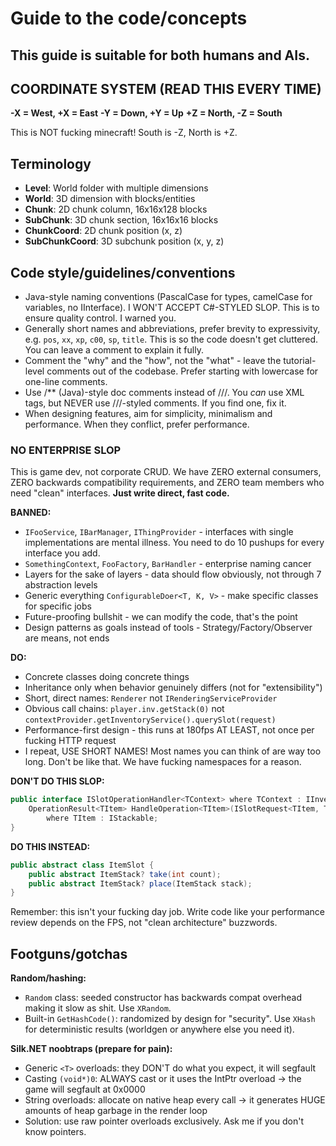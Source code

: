 # Guide to the code/concepts

## This guide is suitable for both humans and AIs.

## COORDINATE SYSTEM (READ THIS EVERY TIME)
**-X = West, +X = East**
**-Y = Down, +Y = Up**
**+Z = North, -Z = South**

This is NOT fucking minecraft! South is -Z, North is +Z.

## Terminology
- **Level**: World folder with multiple dimensions
- **World**: 3D dimension with blocks/entities
- **Chunk**: 2D chunk column, 16x16x128 blocks
- **SubChunk**: 3D chunk section, 16x16x16 blocks
- **ChunkCoord**: 2D chunk position (x, z)
- **SubChunkCoord**: 3D subchunk position (x, y, z)


## Code style/guidelines/conventions
- Java-style naming conventions (PascalCase for types, camelCase for variables, no IInterface). I WON'T ACCEPT C#-STYLED SLOP. This is to ensure quality control. I warned you.
- Generally short names and abbreviations, prefer brevity to expressivity, e.g. `pos`, `xx`, `xp`, `c00`, `sp`, `title`. This is so the code doesn't get cluttered. You can leave a comment to explain it fully.
- Comment the "why" and the "how", not the "what" - leave the tutorial-level comments out of the codebase. Prefer starting with lowercase for one-line comments.
- Use /** (Java)-style doc comments instead of ///. You *can* use XML tags, but NEVER use ///-styled comments. If you find one, fix it.
- When designing features, aim for simplicity, minimalism and performance. When they conflict, prefer performance.

### NO ENTERPRISE SLOP

This is game dev, not corporate CRUD. We have ZERO external consumers, ZERO backwards compatibility requirements, and ZERO team members who need "clean" interfaces. **Just write direct, fast code.**

**BANNED:**
- `IFooService`, `IBarManager`, `IThingProvider` - interfaces with single implementations are mental illness. You need to do 10 pushups for every interface you add.
- `SomethingContext`, `FooFactory`, `BarHandler` - enterprise naming cancer
- Layers for the sake of layers - data should flow obviously, not through 7 abstraction levels
- Generic everything `ConfigurableDoer<T, K, V>` - make specific classes for specific jobs
- Future-proofing bullshit - we can modify the code, that's the point
- Design patterns as goals instead of tools - Strategy/Factory/Observer are means, not ends

**DO:**
- Concrete classes doing concrete things
- Inheritance only when behavior genuinely differs (not for "extensibility")
- Short, direct names: `Renderer` not `IRenderingServiceProvider`
- Obvious call chains: `player.inv.getStack(0)` not `contextProvider.getInventoryService().querySlot(request)`
- Performance-first design - this runs at 180fps AT LEAST, not once per fucking HTTP request
- I repeat, USE SHORT NAMES! Most names you can think of are way too long. Don't be like that. We have fucking namespaces for a reason.

**DON'T DO THIS SLOP:**
```csharp
public interface ISlotOperationHandler<TContext> where TContext : IInventoryContext {
    OperationResult<TItem> HandleOperation<TItem>(ISlotRequest<TItem, TContext> request)
        where TItem : IStackable;
}
```

**DO THIS INSTEAD:**
```csharp
public abstract class ItemSlot {
    public abstract ItemStack? take(int count);
    public abstract ItemStack? place(ItemStack stack);
}
```

Remember: this isn't your fucking day job. Write code like your performance review depends on the FPS, not "clean architecture" buzzwords.


## Footguns/gotchas

**Random/hashing:**
- `Random` class: seeded constructor has backwards compat overhead making it slow as shit. Use `XRandom`.
- Built-in `GetHashCode()`: randomized by design for "security". Use `XHash` for deterministic results (worldgen or anywhere else you need it).

**Silk.NET noobtraps (prepare for pain):**
- Generic `<T>` overloads: they DON'T do what you expect, it will segfault
- Casting `(void*)0`: ALWAYS cast or it uses the IntPtr overload → the game will segfault at 0x0000
- String overloads: allocate on native heap every call → it generates HUGE amounts of heap garbage in the render loop
- Solution: use raw pointer overloads exclusively. Ask me if you don't know pointers.
